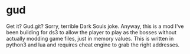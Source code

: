 # gud
Get it? Gud.git? Sorry, terrible Dark Souls joke. Anyway, this is a mod I've been building for ds3 to allow the player to play as the bosses without actually modding game files, just in memory values. This is written in python3 and lua and requires cheat engine to grab the right addresses.

